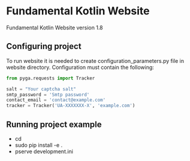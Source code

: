 # Fundamental Kotlin Website
Fundamental Kotlin Website version 1.8

## Configuring project
To run website it is needed to create configuration_parameters.py file in website directory.
Configuration must contain the following:
```python
from pyga.requests import Tracker

salt = "Your captcha salt"
smtp_password = 'Smtp password'
contact_email = 'contact@example.com'
tracker = Tracker('UA-XXXXXXX-X', 'example.com')
```

## Running project example
- cd <directory containing website>
- sudo pip install -e .
- pserve development.ini